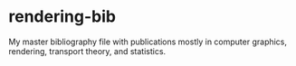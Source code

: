 # rendering-bib
My master bibliography file with publications mostly in computer graphics, rendering, transport theory, and statistics.
